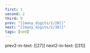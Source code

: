 ```yaml
---
first: 1
second: 2
third: 9
prev: "[[many_digits/1/28]]"
next: "[[many_digits/1/30]]"
tags: [odd]
---
```

prev2-in-text: [[27]]
next2-in-text: [[31]]
